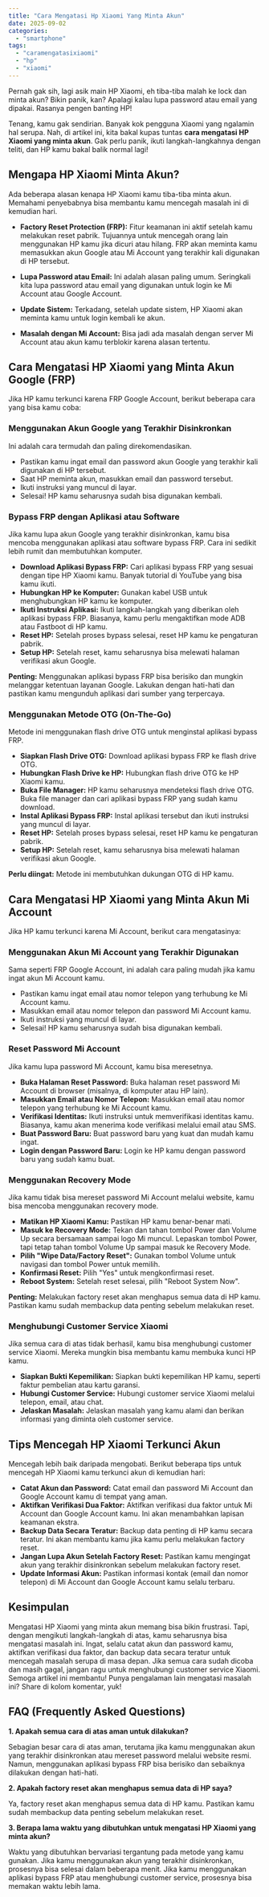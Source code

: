 ```yaml
---
title: "Cara Mengatasi Hp Xiaomi Yang Minta Akun"
date: 2025-09-02
categories: 
  - "smartphone"
tags: 
  - "caramengatasixiaomi"
  - "hp"
  - "xiaomi"
---
```


Pernah gak sih, lagi asik main HP Xiaomi, eh tiba-tiba malah ke lock dan minta akun? Bikin panik, kan? Apalagi kalau lupa password atau email yang dipakai. Rasanya pengen banting HP!

Tenang, kamu gak sendirian. Banyak kok pengguna Xiaomi yang ngalamin hal serupa. Nah, di artikel ini, kita bakal kupas tuntas **cara mengatasi HP Xiaomi yang minta akun**. Gak perlu panik, ikuti langkah-langkahnya dengan teliti, dan HP kamu bakal balik normal lagi!

## Mengapa HP Xiaomi Minta Akun?

Ada beberapa alasan kenapa HP Xiaomi kamu tiba-tiba minta akun. Memahami penyebabnya bisa membantu kamu mencegah masalah ini di kemudian hari.

- **Factory Reset Protection (FRP):** Fitur keamanan ini aktif setelah kamu melakukan reset pabrik. Tujuannya untuk mencegah orang lain menggunakan HP kamu jika dicuri atau hilang. FRP akan meminta kamu memasukkan akun Google atau Mi Account yang terakhir kali digunakan di HP tersebut.
    
- **Lupa Password atau Email:** Ini adalah alasan paling umum. Seringkali kita lupa password atau email yang digunakan untuk login ke Mi Account atau Google Account.
    
- **Update Sistem:** Terkadang, setelah update sistem, HP Xiaomi akan meminta kamu untuk login kembali ke akun.
    
- **Masalah dengan Mi Account:** Bisa jadi ada masalah dengan server Mi Account atau akun kamu terblokir karena alasan tertentu.
    

## Cara Mengatasi HP Xiaomi yang Minta Akun Google (FRP)

Jika HP kamu terkunci karena FRP Google Account, berikut beberapa cara yang bisa kamu coba:

### Menggunakan Akun Google yang Terakhir Disinkronkan

Ini adalah cara termudah dan paling direkomendasikan.

- Pastikan kamu ingat email dan password akun Google yang terakhir kali digunakan di HP tersebut.
- Saat HP meminta akun, masukkan email dan password tersebut.
- Ikuti instruksi yang muncul di layar.
- Selesai! HP kamu seharusnya sudah bisa digunakan kembali.

### Bypass FRP dengan Aplikasi atau Software

Jika kamu lupa akun Google yang terakhir disinkronkan, kamu bisa mencoba menggunakan aplikasi atau software bypass FRP. Cara ini sedikit lebih rumit dan membutuhkan komputer.

- **Download Aplikasi Bypass FRP:** Cari aplikasi bypass FRP yang sesuai dengan tipe HP Xiaomi kamu. Banyak tutorial di YouTube yang bisa kamu ikuti.
- **Hubungkan HP ke Komputer:** Gunakan kabel USB untuk menghubungkan HP kamu ke komputer.
- **Ikuti Instruksi Aplikasi:** Ikuti langkah-langkah yang diberikan oleh aplikasi bypass FRP. Biasanya, kamu perlu mengaktifkan mode ADB atau Fastboot di HP kamu.
- **Reset HP:** Setelah proses bypass selesai, reset HP kamu ke pengaturan pabrik.
- **Setup HP:** Setelah reset, kamu seharusnya bisa melewati halaman verifikasi akun Google.

**Penting:** Menggunakan aplikasi bypass FRP bisa berisiko dan mungkin melanggar ketentuan layanan Google. Lakukan dengan hati-hati dan pastikan kamu mengunduh aplikasi dari sumber yang terpercaya.

### Menggunakan Metode OTG (On-The-Go)

Metode ini menggunakan flash drive OTG untuk menginstal aplikasi bypass FRP.

- **Siapkan Flash Drive OTG:** Download aplikasi bypass FRP ke flash drive OTG.
- **Hubungkan Flash Drive ke HP:** Hubungkan flash drive OTG ke HP Xiaomi kamu.
- **Buka File Manager:** HP kamu seharusnya mendeteksi flash drive OTG. Buka file manager dan cari aplikasi bypass FRP yang sudah kamu download.
- **Instal Aplikasi Bypass FRP:** Instal aplikasi tersebut dan ikuti instruksi yang muncul di layar.
- **Reset HP:** Setelah proses bypass selesai, reset HP kamu ke pengaturan pabrik.
- **Setup HP:** Setelah reset, kamu seharusnya bisa melewati halaman verifikasi akun Google.

**Perlu diingat:** Metode ini membutuhkan dukungan OTG di HP kamu.

## Cara Mengatasi HP Xiaomi yang Minta Akun Mi Account

Jika HP kamu terkunci karena Mi Account, berikut cara mengatasinya:

### Menggunakan Akun Mi Account yang Terakhir Digunakan

Sama seperti FRP Google Account, ini adalah cara paling mudah jika kamu ingat akun Mi Account kamu.

- Pastikan kamu ingat email atau nomor telepon yang terhubung ke Mi Account kamu.
- Masukkan email atau nomor telepon dan password Mi Account kamu.
- Ikuti instruksi yang muncul di layar.
- Selesai! HP kamu seharusnya sudah bisa digunakan kembali.

### Reset Password Mi Account

Jika kamu lupa password Mi Account, kamu bisa meresetnya.

- **Buka Halaman Reset Password:** Buka halaman reset password Mi Account di browser (misalnya, di komputer atau HP lain).
- **Masukkan Email atau Nomor Telepon:** Masukkan email atau nomor telepon yang terhubung ke Mi Account kamu.
- **Verifikasi Identitas:** Ikuti instruksi untuk memverifikasi identitas kamu. Biasanya, kamu akan menerima kode verifikasi melalui email atau SMS.
- **Buat Password Baru:** Buat password baru yang kuat dan mudah kamu ingat.
- **Login dengan Password Baru:** Login ke HP kamu dengan password baru yang sudah kamu buat.

### Menggunakan Recovery Mode

Jika kamu tidak bisa mereset password Mi Account melalui website, kamu bisa mencoba menggunakan recovery mode.

- **Matikan HP Xiaomi Kamu:** Pastikan HP kamu benar-benar mati.
- **Masuk ke Recovery Mode:** Tekan dan tahan tombol Power dan Volume Up secara bersamaan sampai logo Mi muncul. Lepaskan tombol Power, tapi tetap tahan tombol Volume Up sampai masuk ke Recovery Mode.
- **Pilih "Wipe Data/Factory Reset":** Gunakan tombol Volume untuk navigasi dan tombol Power untuk memilih.
- **Konfirmasi Reset:** Pilih "Yes" untuk mengkonfirmasi reset.
- **Reboot System:** Setelah reset selesai, pilih "Reboot System Now".

**Penting:** Melakukan factory reset akan menghapus semua data di HP kamu. Pastikan kamu sudah membackup data penting sebelum melakukan reset.

### Menghubungi Customer Service Xiaomi

Jika semua cara di atas tidak berhasil, kamu bisa menghubungi customer service Xiaomi. Mereka mungkin bisa membantu kamu membuka kunci HP kamu.

- **Siapkan Bukti Kepemilikan:** Siapkan bukti kepemilikan HP kamu, seperti faktur pembelian atau kartu garansi.
- **Hubungi Customer Service:** Hubungi customer service Xiaomi melalui telepon, email, atau chat.
- **Jelaskan Masalah:** Jelaskan masalah yang kamu alami dan berikan informasi yang diminta oleh customer service.

## Tips Mencegah HP Xiaomi Terkunci Akun

Mencegah lebih baik daripada mengobati. Berikut beberapa tips untuk mencegah HP Xiaomi kamu terkunci akun di kemudian hari:

- **Catat Akun dan Password:** Catat email dan password Mi Account dan Google Account kamu di tempat yang aman.
- **Aktifkan Verifikasi Dua Faktor:** Aktifkan verifikasi dua faktor untuk Mi Account dan Google Account kamu. Ini akan menambahkan lapisan keamanan ekstra.
- **Backup Data Secara Teratur:** Backup data penting di HP kamu secara teratur. Ini akan membantu kamu jika kamu perlu melakukan factory reset.
- **Jangan Lupa Akun Setelah Factory Reset:** Pastikan kamu mengingat akun yang terakhir disinkronkan sebelum melakukan factory reset.
- **Update Informasi Akun:** Pastikan informasi kontak (email dan nomor telepon) di Mi Account dan Google Account kamu selalu terbaru.

## Kesimpulan

Mengatasi HP Xiaomi yang minta akun memang bisa bikin frustrasi. Tapi, dengan mengikuti langkah-langkah di atas, kamu seharusnya bisa mengatasi masalah ini. Ingat, selalu catat akun dan password kamu, aktifkan verifikasi dua faktor, dan backup data secara teratur untuk mencegah masalah serupa di masa depan. Jika semua cara sudah dicoba dan masih gagal, jangan ragu untuk menghubungi customer service Xiaomi. Semoga artikel ini membantu! Punya pengalaman lain mengatasi masalah ini? Share di kolom komentar, yuk!

## FAQ (Frequently Asked Questions)

**1\. Apakah semua cara di atas aman untuk dilakukan?**

Sebagian besar cara di atas aman, terutama jika kamu menggunakan akun yang terakhir disinkronkan atau mereset password melalui website resmi. Namun, menggunakan aplikasi bypass FRP bisa berisiko dan sebaiknya dilakukan dengan hati-hati.

**2\. Apakah factory reset akan menghapus semua data di HP saya?**

Ya, factory reset akan menghapus semua data di HP kamu. Pastikan kamu sudah membackup data penting sebelum melakukan reset.

**3\. Berapa lama waktu yang dibutuhkan untuk mengatasi HP Xiaomi yang minta akun?**

Waktu yang dibutuhkan bervariasi tergantung pada metode yang kamu gunakan. Jika kamu menggunakan akun yang terakhir disinkronkan, prosesnya bisa selesai dalam beberapa menit. Jika kamu menggunakan aplikasi bypass FRP atau menghubungi customer service, prosesnya bisa memakan waktu lebih lama.
